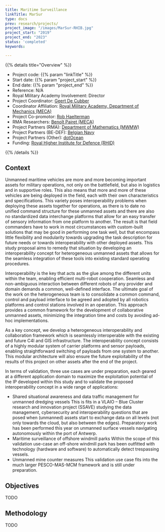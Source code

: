 ```yaml
---
title: Maritime Surveillance 
linkTitle: MarSur
type: docs
prev: research/projects/
project_image: "/images/MarSur-RHIB.jpg"
project_start: "2019"
project_end: "2023"
status: 'completed'
keywords:

---
```


{{% details title="Overview" %}}

- Project code: {{% param "linkTitle" %}}
- Start date: {{% param "project_start" %}}
- End date: {{% param "project_end" %}}
- Reference: N/A
- Royal Military Academy Involvement: Director
- Project Coordinator: [Geert De Cubber](https://mecatron.rma.ac.be/index.php/people/geert-de-cubber/)
- Coordinator Affiliation: [Royal Military Academy, Department of Mechanics (MECA)](https://mecatron.rma.ac.be/)
- Project Co-promotor: [Rob Haelterman](https://researchportal.rma.ac.be/en/persons/robby-haelterman)
- RMA Researchers: [Benoît Pairet (MECA)](https://mecatron.rma.ac.be/index.php/people/benoit-pairet/)
- Project Partners (RMA): [Department of Mathematics (MWMW)](https://researchportal.rma.ac.be/en/organisations/mathematics)
- Project Partners (BE-DEF): [Belgian Navy](https://www.mil.be/nl/over-defensie/marinecomponent/)
- Project Partners (Other): [dotOcean](https://www.dotocean.eu/) 
- Funding: [Royal Higher Institute for Defence (RHID)](https://www.defence-institute.be/)

{{% /details %}}


## Context
Unmanned maritime vehicles are more and more becoming important assets for military operations, not only on the battlefield, but also in logistics and in supportive roles. This also means that more and more of these vehicles are being deployed in the field, each with their own characteristics and specifications. This variety poses interoperability problems when deploying these assets together for operations, as there is to date no unified command structure for these unmanned assets and there are also no standardized data interchange platforms that allow for an easy transfer of sensory information from one platform to another. The result is that field commanders have to work in most circumstances with custom-built solutions that may be good in performing one task well, but that encompass little flexibility and modularity towards upgrading the task description for future needs or towards interoperability with other deployed assets. This study proposal aims to remedy that situation by developing an interoperability concept for heterogeneous unmanned assets that allows for the seamless integration of these tools into existing standard operating procedures.

Interoperability is the key that acts as the glue among the different units within the team, enabling efficient multi-robot cooperation. Seamless and non-ambiguous interaction between different robots of any provider and domain demands a common, well-defined interface. The ultimate goal of the work on the heterogeneous team is to consolidate a common command, control and payload interface to be agreed and adopted by all robotics platforms and control stations involved in an operation. This approach provides a common framework for the development of collaborative unmanned assets, minimizing the integration time and costs by avoiding ad-hoc implementations.

As a key concept, we develop a heterogeneous interoperability and collaboration framework which is seamlessly interoperable with the existing and future C4I and GIS infrastructure. The interoperability concept consists of a highly modular system of carrier platforms and sensor payloads, enabling straightforward switching of payloads from one system to another. This modular architecture will also ensure the future exploitability of the results of this project on other assets after the end of the project.

In terms of validation, three use cases are under preparation, each geared at a different application domain to maximize the exploitation potential of the IP developed within this study and to validate the proposed interoperability concept in a wide range of applications:

- Shared situational awareness and data traffic management for unmanned dredging vessels
This is fits in a VLAIO – Blue Cluster research and innovation project (SSAVE) studying the data management, cybersecurity and interoperability questions that are posed when (unmanned) assets start to exchange data on all levels (not only towards the cloud, but also between the edges). Preparatory work has been performed this year on unmanned surface vessels navigating autonomously within the port of Antwerp.
- Maritime surveillance of offshore windmill parks
Within the scope of this validation use-case an off-shore windmill park has been outfitted with technology (hardware and software) to automatically detect trespassing vessels.
- Unmanned mine counter measures
This validation use case fits into the much larger PESCO-MAS-MCM framework and is still under preparation.

## Objectives
TODO

## Methodology
TODO